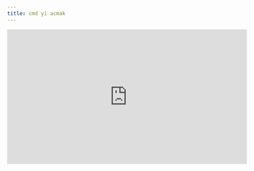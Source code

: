 ```yaml
---
title: cmd yi acmak
---
```



<iframe width="560" height="315" src="https://www.youtube.com/embed/bgSSJQolR0E" title="YouTube video player" frameborder="0" allow="accelerometer; autoplay; clipboard-write; encrypted-media; gyroscope; picture-in-picture; web-share" allowfullscreen></iframe>
